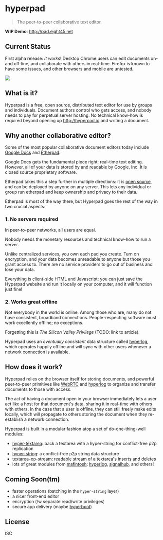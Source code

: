 # hyperpad

> The peer-to-peer collaborative text editor.

**WIP Demo**: http://pad.eight45.net

## Current Status

First alpha release: *it works*! Desktop Chrome users can edit documents on- and
off-line, and collaborate with others in real-time. Firefox is known to have
some issues, and other browsers and mobile are untested.

<img
src="https://cloud.githubusercontent.com/assets/427322/22719487/a1f6c684-ed5a-11e6-94fe-5a16f4ae99e6.png"/>

## What is it?

Hyperpad is a free, open source, distributed text editor for use by groups and
individuals. Document authors control who gets access, and nobody needs to pay
for perpetual server hosting. No technical know-how is required beyond opening
up http://hyperpad.io and writing a document.

## Why another collaborative editor?

Some of the most popular collaborative document editors today include [Google
Docs](https://www.google.com/docs/about/) and [Etherpad](http://etherpad.org/).

Google Docs gets the fundamental piece right: real-time text editing. However,
all of your data is stored by and readable by Google, Inc. It is closed source
proprietary software.

Etherpad takes this a step further in multiple directions: it is [open
source](https://github.com/ether/etherpad-lite), and can be deployed by anyone
on any server. This lets any individual or group run etherpad and keep ownership
and privacy to their data.

Etherpad is most of the way there, but Hyperpad goes the rest of the way in two
crucial aspects:

### 1. No servers required

In peer-to-peer networks, all users are equal.

Nobody needs the monetary resources and technical know-how to run a server.

Unlike centralized services, you own each pad you create. Turn on encryption,
and your data becomes unreadable to anyone but those you grant access to. There
are no service providers to go out of business and lose your data.

Everything is client-side HTML and Javascript: you can just save the Hyperpad
website and run it locally on your computer, and it will function just fine!

### 2. Works great offline

Not everybody in the world is online. Among those who are, many do not have
consistent, broadband connections. People-respecting software must work
excellently offline; no exceptions.

Forgetting this is *The Silicon Valley Privilege* (TODO: link to article).

Hyperpad uses an *eventually consistent* data structure called
[hyperlog](https://github.com/mafintosh/hyperlog), which operates happily
offline and will sync with other users whenever a network connection is
available.

## How does it work?

Hyperpad relies on the browser itself for storing documents, and powerful
peer-to-peer primitives like
[WebRTC](https://developer.mozilla.org/en-US/docs/Web/Guide/API/WebRTC) and
[hyperlog](https://github.com/mafintosh/hyperlog) to organize and transfer
documents to those with access.

The act of having a document open in your browser immediately lets a user act
like a host for that document's data, sharing it in real-time with others with
others. In the case that a user is offline, they can still freely make edits
locally, which will propagate to others storing the document when they
re-establish a network connection.

Hyperpad is built in a modular fashion atop a set of do-one-thing-well modules:

- [hyper-textarea](https://github.com/noffle/hyper-textarea): back a textarea
  with a hyper-string for conflict-free p2p replication
- [hyper-string](https://github.com/noffle/hyper-string): a conflict-free p2p
  string data structure
- [textarea-op-stream](https://github.com/noffle/textarea-op-stream): readable
  stream of a textarea's inserts and deletes
- lots of great modules from [mafintosh](https://github.com/mafintosh/):
  [hyperlog](https://github.com/mafintosh/hyperlog),
  [signalhub](https://github.com/mafintosh/signalhub), and others!

## Coming Soon(tm)

- faster operations (batching in the `hyper-string` layer)
- a nicer front-end editor
- encryption (/w separate read/write privileges)
- secure app delivery (maybe [hyperboot](https://github.com/substack/hyperboot))

## License

ISC
